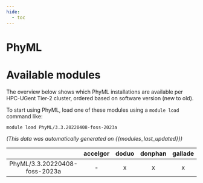 ```yaml
---
hide:
  - toc
---
```


PhyML
=====

# Available modules


The overview below shows which PhyML installations are available per HPC-UGent Tier-2 cluster, ordered based on software version (new to old).

To start using PhyML, load one of these modules using a `module load` command like:

```shell
module load PhyML/3.3.20220408-foss-2023a
```

*(This data was automatically generated on {{modules_last_updated}})*  

| |accelgor|doduo|donphan|gallade|joltik|shinx|
| :---: | :---: | :---: | :---: | :---: | :---: | :---: |
|PhyML/3.3.20220408-foss-2023a|-|x|x|x|-|-|
